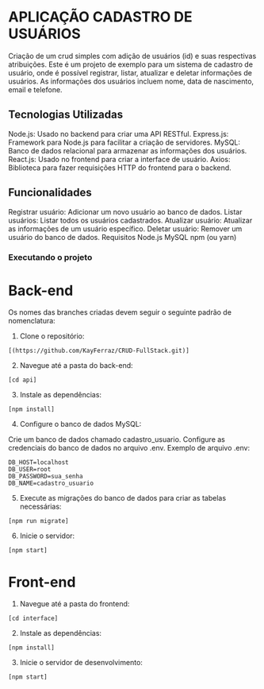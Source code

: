 # APLICAÇÃO CADASTRO DE USUÁRIOS 
Criação de um crud simples com adição de usuários (id) e suas respectivas atribuições.
Este é um projeto de exemplo para um sistema de cadastro de usuário, onde é possível registrar, listar, atualizar e deletar informações de usuários. As informações dos usuários incluem nome, data de nascimento, email e telefone.

## Tecnologias Utilizadas
Node.js: Usado no backend para criar uma API RESTful.
Express.js: Framework para Node.js para facilitar a criação de servidores.
MySQL: Banco de dados relacional para armazenar as informações dos usuários.
React.js: Usado no frontend para criar a interface de usuário.
Axios: Biblioteca para fazer requisições HTTP do frontend para o backend.

## Funcionalidades
Registrar usuário: Adicionar um novo usuário ao banco de dados.
Listar usuários: Listar todos os usuários cadastrados.
Atualizar usuário: Atualizar as informações de um usuário específico.
Deletar usuário: Remover um usuário do banco de dados.
Requisitos
Node.js
MySQL
npm (ou yarn)

### Executando o projeto
# Back-end

Os nomes das branches criadas devem seguir o seguinte padrão de nomenclatura:

1. Clone o repositório:
```
[(https://github.com/KayFerraz/CRUD-FullStack.git)]
```

2. Navegue até a pasta do back-end:
```
[cd api]
```

3. Instale as dependências:
```
[npm install]
```


4. Configure o banco de dados MySQL:

Crie um banco de dados chamado cadastro_usuario.
Configure as credenciais do banco de dados no arquivo .env.
Exemplo de arquivo .env:
```
DB_HOST=localhost
DB_USER=root
DB_PASSWORD=sua_senha
DB_NAME=cadastro_usuario
```

5. Execute as migrações do banco de dados para criar as tabelas necessárias:
```
[npm run migrate]
```

6. Inicie o servidor:
```
[npm start]
```
# Front-end

1. Navegue até a pasta do frontend:
```
[cd interface]
```
2. Instale as dependências:
```
[npm install]
```
3. Inicie o servidor de desenvolvimento:
```
[npm start]
```
